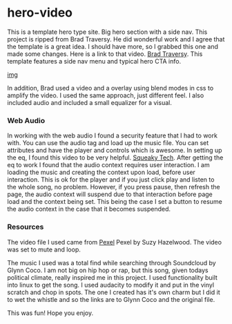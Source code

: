 # hero-video

This is a template hero type site. Big hero section with a side nav. This project is ripped from Brad Traversy. He did wonderful work and I agree that the template is a great idea. I should have more, so I grabbed this one and made some changes. Here is a link to that video. [Brad Traversy](https://youtu.be/8MgpE2DTTKA). This template features a side nav menu and typical hero CTA info.

[img](https://github.com/Developer3027/hero-video/blob/main/glynn_coco_20210312_023507.png)

In addition, Brad used a video and a overlay using blend modes in css to amplify the video. I used the same approach, just different feel. I also included audio and included a small equalizer for a visual.

### Web Audio
In working with the web audio I found a security feature that I had to work with. You can use the audio tag and load up the music file. You can set attributes and have the player and controls which is awesome. In setting up the eq, I found this video to be very helpful. [Squeaky Tech](https://youtu.be/rY2v7HIWQEI). After getting the eq to work I found that the audio context requires user interaction. I am loading the music and creating the context upon load, before user interaction. This is ok for the player and if you just click play and listen to the whole song, no problem. However, if you press pause, then refresh the page, the audio context will suspend due to that interaction before page load and the context being set. This being the case I set a button to resume the audio context in the case that it becomes suspended.

### Resources
The video file I used came from [Pexel](https://www.pexels.com) Pexel by Suzy Hazelwood. The video was set to mute and loop.

The music I used was a total find while searching through Soundcloud by Glynn Coco. I am not big on hip hop or rap, but this song, given todays political climate, really inspired me in this project. I used functionality built into linux to get the song. I used audacity to modify it and put in the vinyl scratch and chop in spots. The one I created has it's own charm but I did it to wet the whistle and so the links are to Glynn Coco and the original file.

This was fun! Hope you enjoy.